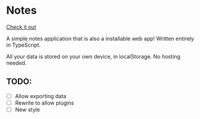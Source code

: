 # Notes
[Check it out](https://starsflower.github.io/notes/)

A simple notes application that is also a installable web app! Written entirely in TypeScript.

All your data is stored on your own device, in localStorage. No hosting needed.

## TODO:
- [ ] Allow exporting data
- [ ] Rewrite to allow plugins
- [ ] New style
